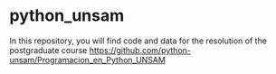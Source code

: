 # python_unsam
In this repository, you will find code and data for the resolution of the postgraduate course https://github.com/python-unsam/Programacion_en_Python_UNSAM
